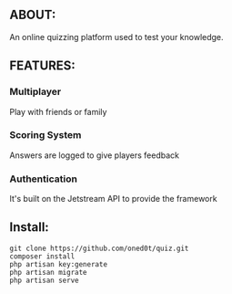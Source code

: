 ## ABOUT:
An online quizzing platform used to test your knowledge.

## FEATURES:

### Multiplayer

Play with friends or family 

### Scoring System

Answers are logged to give players feedback

### Authentication

It's built on the Jetstream API to provide the framework

## Install:
```
git clone https://github.com/oned0t/quiz.git
composer install
php artisan key:generate
php artisan migrate
php artisan serve
```
